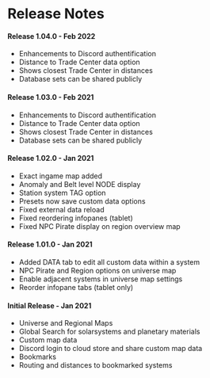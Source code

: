 # Release Notes

#### Release 1.04.0 - Feb 2022
- Enhancements to Discord authentification  
- Distance to Trade Center data option  
- Shows closest Trade Center in distances  
- Database sets can be shared publicly

#### Release 1.03.0 - Feb 2021
- Enhancements to Discord authentification  
- Distance to Trade Center data option  
- Shows closest Trade Center in distances  
- Database sets can be shared publicly
 
#### Release 1.02.0 - Jan 2021
 - Exact ingame map added 
 - Anomaly and Belt level NODE display 
 - Station system TAG option
 - Presets now save custom data options
 - Fixed external data reload
 - Fixed reordering infopanes (tablet)
 - Fixed NPC Pirate display on region overview map

#### Release 1.01.0 - Jan 2021
- Added DATA tab to edit all custom data within a system 
- NPC Pirate and Region options on universe map 
- Enable adjacent systems in universe map settings 
- Reorder infopane tabs (tablet only)

#### Initial Release - Jan 2021
 - Universe and Regional Maps
 - Global Search for solarsystems and planetary materials
 - Custom map data
 - Discord login to cloud store and share custom map data
 - Bookmarks
 - Routing and distances to bookmarked systems




<!--stackedit_data:
eyJoaXN0b3J5IjpbLTE1MjIzMTk1NSwtMTQwMzAyNzA1NywyMD
k0NzQ2NzY4LDgzODczOTIzOSwtMTEwNjU4MTUyNSw0ODk5Njkw
NzUsMjAwNTUwNTc1MiwxMzczMTk5NDkwLDEzMjIzNzcyODksLT
E3MTM1NDE4ODAsLTE1ODMwODIzNDMsNzYyMTQzODk3LDE4ODM0
ODU2OCw2MzY5ODIyNDgsMTE0NjExNTk5MiwxMzk3MTQ5NTUyLC
01OTk2OTk5NjQsMTY5MTEyMzcwNCwxMTU1MTMzOTg0LC0xMTEx
NzYwOTYxXX0=
-->